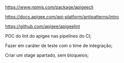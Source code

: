 https://www.npmjs.com/package/apigeecli

https://docs.apigee.com/api-platform/antipatterns/intro

https://github.com/apigee/apigeelint




POC do lint do apigee nas pipelines do CI;

Fazer em caráter de teste com o time de integração;

Criar um stage apartado, sem bloqueios;
